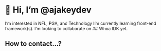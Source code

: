 # 👋 Hi, I’m @ajakeydev
I’m interested in NFL, PGA, and Technology
I’m currently learning front-end framework(s).
I’m looking to collaborate on ## Whoa IDK yet.
## How to contact...?

<!---
ajakeydev/ajakeydev is a ✨ special ✨ repository because its `README.md` (this file) appears on your GitHub profile.
You can click the Preview link to take a look at your changes.
--->
